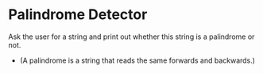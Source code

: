 # Palindrome Detector
 
Ask the user for a string and print out whether this string is a palindrome or not. 
* (A palindrome is a string that reads the same forwards and backwards.)
